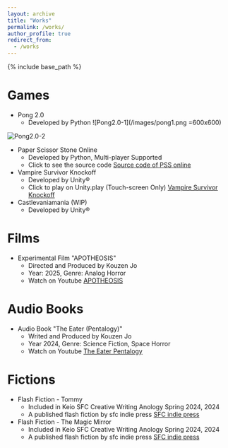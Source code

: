```yaml
---
layout: archive
title: "Works"
permalink: /works/
author_profile: true
redirect_from:
  - /works
---
```


{% include base_path %}

Games
======
* Pong 2.0
  * Developed by Python
![Pong2.0-1](/images/pong1.png =600x600)

![Pong2.0-2](/images/pong2.png=600x600 "Pong")
* Paper Scissor Stone Online
  * Developed by Python, Multi-player Supported
  * Click to see the source code [Source code of PSS online](https://github.com/Joe-Xuu/ScriptLanguageProgrammingFinal "check it out")
* Vampire Survivor Knockoff
  * Developed by Unity®
  * Click to play on Unity.play (Touch-screen Only) [Vampire Survivor Knockoff](https://play.unity.com/ja/games/9224376a-dd9c-48e6-9352-1c5a622a8e6a/vampire-survivor-knockoff "click to play")
* Castlevaniamania (WIP)
  * Developed by Unity®

Films
======
* Experimental Film "APOTHEOSIS"
  * Directed and Produced by Kouzen Jo
  * Year: 2025, Genre: Analog Horror
  * Watch on Youtube [APOTHEOSIS](https://youtu.be/Ar7Lp2a3Fy8 "Click to watch")

Audio Books
======
* Audio Book "The Eater (Pentalogy)"
  * Writed and Produced by Kouzen Jo
  * Year 2024, Genre: Science Fiction, Space Horror
  * Watch on Youtube [The Eater Pentalogy](https://www.youtube.com/watch?v=YXyaFd1sI0Q "Click to watch")

Fictions
======
* Flash Fiction - Tommy
  * Included in Keio SFC Creative Writing Anology Spring 2024, 2024
  * A published flash fiction by sfc indie press [SFC indie press](https://sfcindiepress.com/works/anthology-spring-2024 "check it out")
* Flash Fiction - The Magic Mirror
  * Included in Keio SFC Creative Writing Anology Spring 2024, 2024
  * A published flash fiction by sfc indie press [SFC indie press](https://sfcindiepress.com/works/anthology-spring-2024 "check it out")


